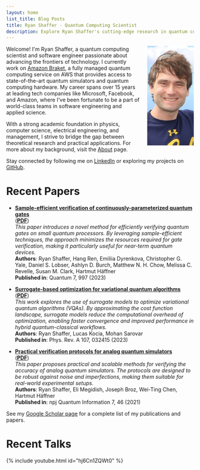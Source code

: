 ```yaml
---
layout: home
list_title: Blog Posts
title: Ryan Shaffer - Quantum Computing Scientist
description: Explore Ryan Shaffer's cutting-edge research in quantum computing, including recent papers, talks, and professional achievements in the field of applied science.
---
```

<img src="/images/portrait.jpg" style="float: right; padding: 0px 0px 20px 20px" width="125" alt="Portrait of Ryan Shaffer, an applied scientist working on quantum computing" />

Welcome! I'm Ryan Shaffer, a quantum computing scientist and software engineer passionate about advancing the frontiers of technology. I currently work on [Amazon Braket](https://aws.amazon.com/braket/), a fully managed quantum computing service on AWS that provides access to state-of-the-art quantum simulators and quantum computing hardware. My career spans over 15 years at leading tech companies like Microsoft, Facebook, and Amazon, where I've been fortunate to be a part of world-class teams in software engineering and applied science.

With a strong academic foundation in physics, computer science, electrical engineering, and management, I strive to bridge the gap between theoretical research and practical applications. For more about my background, visit the [About](./about.md) page.

Stay connected by following me on [LinkedIn](https://www.linkedin.com/in/rmshaffer) or exploring my projects on [GitHub](https://github.com/rmshaffer).

# Recent Papers

- [**Sample-efficient verification of continuously-parameterized quantum gates**](https://quantum-journal.org/papers/q-2023-05-04-997/)  
  ([**PDF**](https://quantum-journal.org/papers/q-2023-05-04-997/pdf/))  
  *This paper introduces a novel method for efficiently verifying quantum gates on small quantum processors. By leveraging sample-efficient techniques, the approach minimizes the resources required for gate verification, making it particularly useful for near-term quantum devices.*  
  **Authors**: Ryan Shaffer, Hang Ren, Emiliia Dyrenkova, Christopher G. Yale, Daniel S. Lobser, Ashlyn D. Burch, Matthew N. H. Chow, Melissa C. Revelle, Susan M. Clark, Hartmut Häffner  
  **Published in**: Quantum 7, 997 (2023)

- [**Surrogate-based optimization for variational quantum algorithms**](https://journals.aps.org/pra/abstract/10.1103/PhysRevA.107.032415)  
  ([**PDF**](./papers/PhysRevA.107.032415.pdf))  
  *This work explores the use of surrogate models to optimize variational quantum algorithms (VQAs). By approximating the cost function landscape, surrogate models reduce the computational overhead of optimization, enabling faster convergence and improved performance in hybrid quantum-classical workflows.*  
  **Authors**: Ryan Shaffer, Lucas Kocia, Mohan Sarovar  
  **Published in**: Phys. Rev. A 107, 032415 (2023)

- [**Practical verification protocols for analog quantum simulators**](https://www.nature.com/articles/s41534-021-00380-8)  
  ([**PDF**](https://www.nature.com/articles/s41534-021-00380-8.pdf?dl=0))  
  *This paper proposes practical and scalable methods for verifying the accuracy of analog quantum simulators. The protocols are designed to be robust against noise and imperfections, making them suitable for real-world experimental setups.*  
  **Authors**: Ryan Shaffer, Eli Megidish, Joseph Broz, Wei-Ting Chen, Hartmut Häffner  
  **Published in**: npj Quantum Information 7, 46 (2021)

See my [Google Scholar page](https://scholar.google.com/citations?user=SRrFQ-gAAAAJ) for a complete list of my publications and papers.

# Recent Talks

 {% include youtube.html id="hj6Cn1ZQWt0" %}
